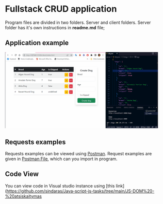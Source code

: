 # Fullstack CRUD application

Program files are divided in two folders. Server and client folders. Server folder has it's own instructions in __readme.md__ file;

## Application example
![](fs-crud-aidas-sindaras.gif)

## Requests examples
Requests examples can be viewed using [Postman](https://www.postman.com/downloads/). Request examples are given in [Postman File](./dogs.postman_collection.json), which can you import in program.

## Code View

You can view code in Visual studio instance using [this link](https://github.com/sindaras/Java-script-js-tasks/tree/main/JS-DOM%20-%20atsiskaitymas
